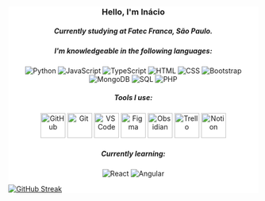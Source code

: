 <div style="background-color: white;">
<h3 align="center">Hello, I'm Inácio</h3>



<h5 align="center">Currently studying at Fatec Franca, São Paulo.</h5>


<h5 align="center" >I'm knowledgeable in the following languages:</h5>
<div align="center">
  <img src="https://img.shields.io/badge/Python-3776AB?style=flat&logo=python&logoColor=white" alt="Python" />
  <img src="https://img.shields.io/badge/JavaScript-F7DF1E?style=flat&logo=javascript&logoColor=black" alt="JavaScript" />
  <img src="https://img.shields.io/badge/TypeScript-007ACC?style=flat&logo=typescript&logoColor=white" alt="TypeScript" />
  <img src="https://img.shields.io/badge/HTML-E34F26?style=flat&logo=html5&logoColor=white" alt="HTML" />
  <img src="https://img.shields.io/badge/CSS-1572B6?style=flat&logo=css3&logoColor=white" alt="CSS" />
  <img src="https://img.shields.io/badge/Bootstrap-563D7C?style=flat&logo=bootstrap&logoColor=white" alt="Bootstrap" />
  <img src="https://img.shields.io/badge/MongoDB-47A248?style=flat&logo=mongodb&logoColor=white" alt="MongoDB" />
  <img src="https://img.shields.io/badge/SQL-4479A1?style=flat&logo=postgresql&logoColor=white" alt="SQL" />
  <img src="https://img.shields.io/badge/PHP-777BB4?style=flat&logo=php&logoColor=white" alt="PHP" />

</div>


<h5 align="center">Tools I use:</h5>
<div  align="center">
      <a href="https://github.com/"><img src="https://img.icons8.com/ios-filled/50/FFFFFF/github.png" width="50" height="50" alt="GitHub" /></a>
    <a href="https://git-scm.com/"><img src="https://img.icons8.com/color/50/FF5733/git.png" width="50" height="50" alt="Git" /></a>
    <a href="https://code.visualstudio.com/"><img src="https://img.icons8.com/color/50/000000/visual-studio-code-2019.png" width="50" height="50" alt="VS Code"></a>
    <a href="https://www.figma.com/"><img src="https://img.icons8.com/color/50/000000/figma.png" width="50" height="50" alt="Figma"></a>
    <a href="https://obsidian.md/"><img src="https://img.icons8.com/color/50/000000/obsidian.png" width="50" height="50" alt="Obsidian"></a>
    <a href="https://trello.com/"><img src="https://img.icons8.com/color/50/000000/trello.png" width="50" height="50" alt="Trello"></a>
    <a href="https://www.notion.so/"><img src="https://img.icons8.com/color/50/000000/notion.png" width="50" height="50" alt="Notion"></a>
</div>
<h5 align="center">Currently learning:</h5>
<div align="center">
  <img src="https://img.shields.io/badge/React-61DAFB?style=flat&logo=react&logoColor=black" alt="React" />
  <img src="https://img.shields.io/badge/Angular-DD0031?style=flat&logo=angular&logoColor=white" alt="Angular" />
</div>




[![GitHub Streak](https://github-readme-streak-stats.herokuapp.com?user=Inaciosant&theme=dark&exclude_days=Sun%2CSat)](https://git.io/streak-stats)
